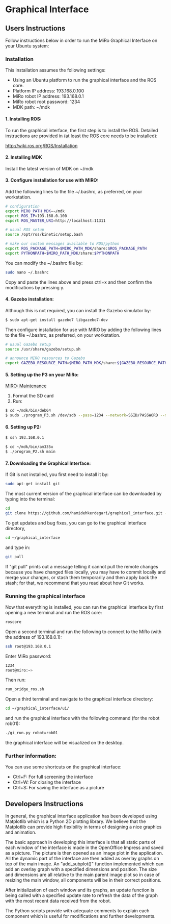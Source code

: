 # Graphical Interface

## Users Instructions
Follow instructions below in order to run the MiRo Graphical Interface on your Ubuntu system:

### Installation

This installation assumes the following settings:
- Using an Ubuntu platform to run the graphical interface and the ROS core.
- Platform IP address: 193.168.0.100
- MiRo robot IP address: 193.168.0.1
- MiRo robot root password: 1234
- MDK path: ~/mdk

#### 1. Installing ROS:
To run the graphical interface, the first step is to install the ROS. Detailed instructions are provided in (at least the ROS core needs to be installed):

http://wiki.ros.org/ROS/Installation

 
#### 2. Installing MDK
Install the latest version of MDK on ~/mdk

#### 3. Configure installation for use with MIRO:
Add the following lines to the file ~/.bashrc, as preferred, on your workstation.

```sh
# configuration
export MIRO_PATH_MDK=~/mdk
export ROS_IP=193.168.0.100
export ROS_MASTER_URI=http://localhost:11311

# usual ROS setup
source /opt/ros/kinetic/setup.bash

# make our custom messages available to ROS/python
export ROS_PACKAGE_PATH=$MIRO_PATH_MDK/share:$ROS_PACKAGE_PATH
export PYTHONPATH=$MIRO_PATH_MDK/share:$PYTHONPATH
```

You can modify the ~/.bashrc file by:
```sh
sudo nano ~/.bashrc
```
Copy and paste the lines above and press ctrl+x and then confirm the modifications by pressing y.

#### 4. Gazebo installation:
Although this is not required, you can install the Gazebo simulator by:
```sh
$ sudo apt-get install gazebo7 libgazebo7-dev
```

Then configure installation for use with MIRO by adding the following lines to the file ~/.bashrc, as preferred, on your workstation.

```sh
# usual Gazebo setup
source /usr/share/gazebo/setup.sh

# announce MIRO resources to Gazebo
export GAZEBO_RESOURCE_PATH=$MIRO_PATH_MDK/share:${GAZEBO_RESOURCE_PATH}
```

#### 5. Setting up the P3 on your MiRo:
 
 [MIRO: Maintenance](https://consequential.bitbucket.io/Technical_Processors_Maintenance.html#Reprogram%20P3)

1. Format the SD card
2. Run:
```sh
$ cd ~/mdk/bin/deb64
$ sudo ./program_P3.sh /dev/sdb --pass=1234 --network=SSID/PASSWORD --masteraddr=193.168.0.100
```

#### 6. Setting up P2:

```sh
$ ssh 193.168.0.1
```

```sh
$ cd ~/mdk/bin/am335x
$ ./program_P2.sh main
```

#### 7. Downloading the Graphical Interface:

If Git is not installed, you first need to install it by:
```sh
sudo apt-get install git
```

The most current version of the graphical interface can be downloaded by typing into the terminal:
```sh
cd
git clone https://github.com/hamidehkerdegari/graphical_interface.git --origin upstream
```

To get updates and bug fixes, you can go to the graphical interface directory,
```sh
cd ~/graphical_interface
```

and type in:
```sh
git pull
```

If "git pull" prints out a message telling it cannot pull the remote changes because you have changed files locally, you may have to commit locally and merge your changes, or stash them temporarily and then apply back the stash; for that, we recommend that you read about how Git works.


### Running the graphical interface
Now that everything is installed, you can run the graphical interface by first opening a new terminal and run the ROS core:
```sh
roscore
```
Open a second terminal and run the following to connect to the MiRo (with the address of 193.168.0.1):
```sh
ssh root@193.168.0.1
```

Enter MiRo password:
```sh
1234
root@miro:~>
```

Then run:
```sh
run_bridge_ros.sh
```

Open a third terminal and navigate to the graphical interface directory:
```sh
cd ~/graphical_interface/ui/
```

and run the graphical interface with the following command (for the robot rob01):
```sh
./gi_run.py robot=rob01
```

the graphical interface will be visualized on the desktop.

### Further information:
You can use some shortcuts on the graphical interface:

- Ctrl+F: For full screening the interface
- Ctrl+W: For closing the interface
- Ctrl+S: For saving the interface as a picture




## Developers Instructions
In general, the graphical interface application has been developed using Matplotlib which is a Python 2D plotting library.
We believe that the Matplotlib can provide high flexibility in terms of designing a nice graphics and animation.

The basic approach in developing this interface is that all static parts of each window of the interface is made in the OpenOffice Impress and saved as a picture.
The picture is then opened as an image plot in the application. All the dynamic part of the interface are then added as overlay graphs on top of the main image.
An "add_subplot()" function implemented which can add an overlay graph with a specified dimensions and position. The size and dimensions are all relative to the main parent image plot so in case of resizing the main window, all components will be in their correct positions.

After initialization of each window and its graphs, an update function is being called with a specified update rate to refresh the data of the graph with the most recent data received from the robot.

The Python scripts provide with adequate comments to explain each component which is useful for modifications and further developments. 